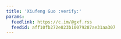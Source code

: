 ```yaml
---
title: 'Xiufeng Guo :verify:'
params:
  feedlink: https://c.im/@gxf.rss
  feedid: aff10fb272e823b10079287ae31aa307
---
```

